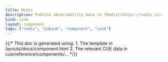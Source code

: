 ```yaml
---
title: Redis
description: Publish observability data to [Redis](https://redis.io).
kind: sink
layout: component
tags: ["redis", "pubsub", "component", "sink"]
---
```


{{/* This doc is generated using:
     1. The template in layouts/docs/component.html
     2. The relevant CUE data in cue/reference/components/... */}}
